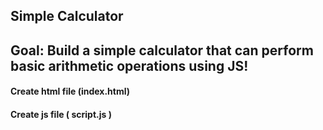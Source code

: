 ## Simple Calculator

## Goal: Build a simple calculator that can perform basic arithmetic operations using JS!

#### Create html file (index.html)
#### Create js file ( script.js )